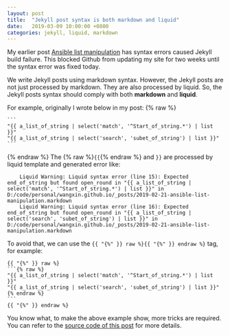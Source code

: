 ```yaml
---
layout: post
title:  "Jekyll post syntax is both markdown and liquid"
date:   2019-03-09 10:00:00 +0800
categories: jekyll, liquid, markdown
---
```


My earlier post [Ansible list manipulation](https://wangxin.github.io/ansible,/automation/2019/02/21/ansible-list-manipulation.html) has syntax errors caused Jekyll build failure. This blocked Github from updating my site for two weeks until the syntax error was fixed today.

We write Jekyll posts using markdown syntax. However, the Jekyll posts are not just processed by markdown. They are also processed by liquid. So, the Jekyll posts syntax should comply with both **markdown** and **liquid**.

For example, originally I wrote below in my post:
{% raw %}
````
```
"{{ a_list_of_string | select('match', '^Start_of_string.*') | list }}"
"{{ a_list_of_string | select('search', 'subet_of_string') | list }}"
```
````
{% endraw %}
The {% raw %}`{{`{% endraw %} and `}}` are processed by liquid template and generated error like:
```
    Liquid Warning: Liquid syntax error (line 15): Expected end_of_string but found open_round in "{{ a_list_of_string | select('match', '^Start_of_string.*') | list }}" in D:/code/personal/wangxin.github.io/_posts/2019-02-21-ansible-list-manipulation.markdown
    Liquid Warning: Liquid syntax error (line 16): Expected end_of_string but found open_round in "{{ a_list_of_string | select('search', 'subet_of_string') | list }}" in D:/code/personal/wangxin.github.io/_posts/2019-02-21-ansible-list-manipulation.markdown
```

To avoid that, we can use the `{{ "{%" }} raw %}{{ "{%" }} endraw %}` tag, for example:
````
{{ "{%" }} raw %}
```{% raw %}
"{{ a_list_of_string | select('match', '^Start_of_string.*') | list }}"
"{{ a_list_of_string | select('search', 'subet_of_string') | list }}"{% endraw %}
```
{{ "{%" }} endraw %}
````

You know what, to make the above example show, more tricks are required. You can refer to the [source code of this post](https://github.com/wangxin/wangxin.github.io/blob/master/_posts/2019-03-09-jekyll-liquid-syntax.markdown) for more details.

